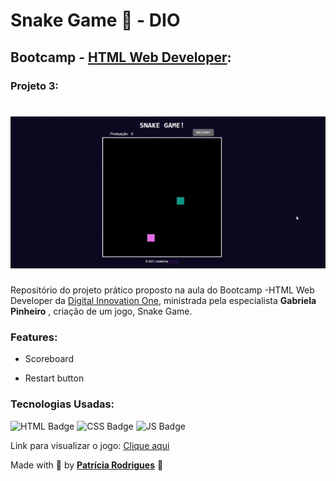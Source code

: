 # Snake Game  🐍 - DIO

## Bootcamp - [HTML Web Developer](https://web.digitalinnovation.one/track/html-web-developer):

### Projeto  3:

<h1>
    <img src="assets/Tela_SnakeGame.gif">
</h1>

Repositório do projeto prático proposto na aula do Bootcamp -HTML Web Developer da [Digital Innovation One](https://web.digitalinnovation.one/), ministrada pela especialista **Gabriela Pinheiro** , criação de um jogo, Snake Game.

### Features:

- Scoreboard

- Restart button

  

### Tecnologias Usadas:

![HTML Badge](https://camo.githubusercontent.com/be83efa7f8811c826480915903744f09a9a6ee46eb77d63939dced5fd375994c/68747470733a2f2f696d672e736869656c64732e696f2f62616467652f2d48544d4c352d2532334534344432373f7374796c653d666c61742d737175617265266c6f676f3d68746d6c35266c6f676f436f6c6f723d666666666666266c696e6b3d68747470733a2f2f7777772e77337363686f6f6c732e636f6d2f68746d6c2f) ![CSS Badge](https://camo.githubusercontent.com/99ee37fe40ad90bf3f14d496d79a64fd56022716a90a1e87aad2e50d43a8d4d1/68747470733a2f2f696d672e736869656c64732e696f2f62616467652f2d435353332d2532333135373242363f7374796c653d666c61742d737175617265266c6f676f3d63737333266c6f676f436f6c6f723d666666666666266c696e6b3d68747470733a2f2f646576656c6f7065722e6d6f7a696c6c612e6f72672f70742d42522f646f63732f5765622f435353) ![JS Badge](https://camo.githubusercontent.com/257b7f22570f3b8edf5b2addb0c210a7af8eeb2c7b26140a455c33bbc12165f1/68747470733a2f2f696d672e736869656c64732e696f2f62616467652f2d4a6176615363726970742d2532334637444631453f7374796c653d666c61742d737175617265266c6f676f3d6a617661736372697074266c6f676f436f6c6f723d626c61636b266c696e6b3d68747470733a2f2f7777772e77337363686f6f6c732e636f6d2f6a732f64656661756c742e617370)



Link para visualizar o jogo: [Clique aqui](https://PatriciaRodriguesR.github.io/Dio-Snake-Game/)



Made with 💜 by [**Patrícia Rodrigues**](https://github.com/PatriciaRodriguesR/) 👋

